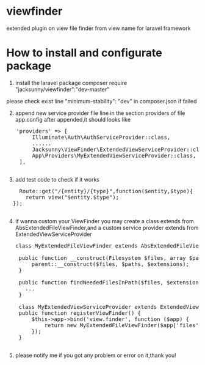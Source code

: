 # viewfinder
extended plugin on view file finder from view name for laravel framework

# How to install and configurate package

1. install the laravel package 
  composer require "jacksunny/viewfinder":"dev-master"
  
  please check exist line "minimum-stability": "dev" in composer.json if failed
  
2. append new service provider file line in the section providers of file app.config
  after appended,it should looks like
  <pre>
   'providers' => [
        Illuminate\Auth\AuthServiceProvider::class,
        ......
        Jacksunny\ViewFinder\ExtendedViewServiceProvider::class,
        App\Providers\MyExtendedViewServiceProvider::class,
    ],
   </pre>
3.  add test code to check if it works
  <pre>
    Route::get("/{entity}/{type}",function($entity,$type){
      return view("$entity.$type");
  });
  </pre>
  
4. if wanna custom your ViewFinder you may create a class extends from AbsExtendedFileViewFinder,and a custom service provider extends from ExtendedViewServiceProvider
   <pre>
   class MyExtendedFileViewFinder extends AbsExtendedFileViewFinder {

    public function __construct(Filesystem $files, array $paths, array $extensions = null) {
        parent::__construct($files, $paths, $extensions);
    }

    public function findNeededFilesInPath($files, $extensions, $name, $path, $user) {
      ...
    }
    
    class MyExtendedViewServiceProvider extends ExtendedViewServiceProvider {
    public function registerViewFinder() {
        $this->app->bind('view.finder', function ($app) {
            return new MyExtendedFileViewFinder($app['files'], $app['config']['view.paths']);
        });
    }
    </pre>
5. please notify me if you got any problem or error on it,thank you!
